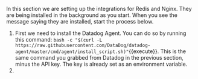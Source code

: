 In this section we are setting up the integrations for Redis and Nginx. They are being installed in the background as you start. When you see the message saying they are installed, start the process below.

1. First we need to install the Datadog Agent. You can do so by running this command: `bash -c "$(curl -L https://raw.githubusercontent.com/DataDog/datadog-agent/master/cmd/agent/install_script.sh)"`{{execute}}.     This is the same command you grabbed from Datadog in the previous section, minus the API key. The key is already set as an environment variable. 
2. 